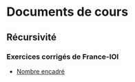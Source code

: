 # Documents de cours

## Récursivité
### Exercices corrigés de France-IOI
* [Nombre encadré](1-nombre_encadré.html)
